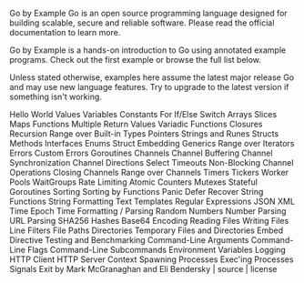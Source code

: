 Go by Example
Go is an open source programming language designed for building scalable, secure and reliable software. Please read the official documentation to learn more.

Go by Example is a hands-on introduction to Go using annotated example programs. Check out the first example or browse the full list below.

Unless stated otherwise, examples here assume the latest major release Go and may use new language features. Try to upgrade to the latest version if something isn't working.

Hello World
Values
Variables
Constants
For
If/Else
Switch
Arrays
Slices
Maps
Functions
Multiple Return Values
Variadic Functions
Closures
Recursion
Range over Built-in Types
Pointers
Strings and Runes
Structs
Methods
Interfaces
Enums
Struct Embedding
Generics
Range over Iterators
Errors
Custom Errors
Goroutines
Channels
Channel Buffering
Channel Synchronization
Channel Directions
Select
Timeouts
Non-Blocking Channel Operations
Closing Channels
Range over Channels
Timers
Tickers
Worker Pools
WaitGroups
Rate Limiting
Atomic Counters
Mutexes
Stateful Goroutines
Sorting
Sorting by Functions
Panic
Defer
Recover
String Functions
String Formatting
Text Templates
Regular Expressions
JSON
XML
Time
Epoch
Time Formatting / Parsing
Random Numbers
Number Parsing
URL Parsing
SHA256 Hashes
Base64 Encoding
Reading Files
Writing Files
Line Filters
File Paths
Directories
Temporary Files and Directories
Embed Directive
Testing and Benchmarking
Command-Line Arguments
Command-Line Flags
Command-Line Subcommands
Environment Variables
Logging
HTTP Client
HTTP Server
Context
Spawning Processes
Exec'ing Processes
Signals
Exit
by Mark McGranaghan and Eli Bendersky | source | license
